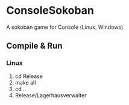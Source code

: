 # ConsoleSokoban

A sokoban game for Console (Linux, Windows)

## Compile & Run
### Linux
1. cd Release
2. make all
3. cd ..
4. Release/Lagerhausverwalter
